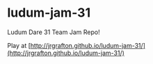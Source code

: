 ludum-jam-31
============

Ludum Dare 31 Team Jam Repo!

Play at [http://jrgrafton.github.io/ludum-jam-31/](http://jrgrafton.github.io/ludum-jam-31/)